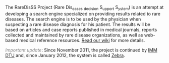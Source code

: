 The RareDisSS Project (Rare Dis<sub>eases</sub> <sub>decision</sub> S<sub>upport</sub> S<sub>ystem</sub>) is an attempt at developing a search engine specialized on providing results related to rare diseases. The search engine is to be used by the physician when suspecting a rare disease diagnosis for his patient. The results will be based on articles and case reports published in medical journals, reports collected and maintained by rare disease organizations, as well as web-based medical reference resources. [Read our wiki](RareDisSSProjectWiki.md) for more details.

<font color='grey'><i>Important update</i></font>: Since November 2011, the project is continued by [IMM DTU](http://www2.imm.dtu.dk/~raddr/rarediseases.html) and, since January 2012, the system is called [Zebra](http://findzebra.com/).
